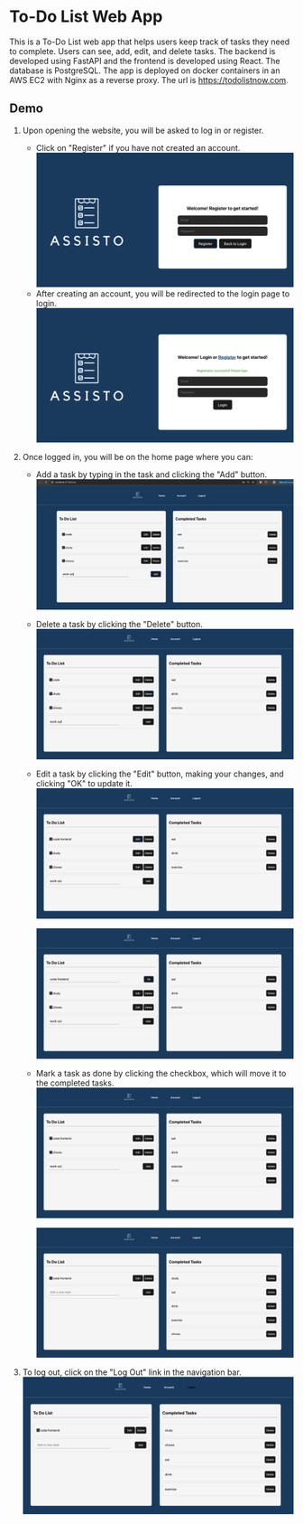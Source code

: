 # To-Do List Web App

This is a To-Do List web app that helps users keep track of tasks they need to complete. Users can see, add, edit, and delete tasks. The backend is developed using FastAPI and the frontend is developed using React. The database is PostgreSQL. The app is deployed on docker containers in an AWS EC2 with Nginx as a reverse proxy. The url is https://todolistnow.com.



## Demo
1. Upon opening the website, you will be asked to log in or register.
   - Click on "Register" if you have not created an account.
      ![Register](images/image.png)
   - After creating an account, you will be redirected to the login page to login.
      ![Login](images/image-1.png)

2. Once logged in, you will be on the home page where you can:
   - Add a task by typing in the task and clicking the "Add" button.
      ![Add Task](images/image-2.png)
   
   - Delete a task by clicking the "Delete" button.
      ![Delete Task](images/image-3.png)
   
   - Edit a task by clicking the "Edit" button, making your changes, and clicking "OK" to update it.
      ![Edit Task](images/image-4.png)

      ![Edit Task Confirmation](images/image-5.png)
   
   - Mark a task as done by clicking the checkbox, which will move it to the completed tasks.
      ![Mark Task Done](images/image-6.png)

      ![Completed Tasks](images/image-7.png)

3. To log out, click on the "Log Out" link in the navigation bar.
      ![Log Out](images/image-8.png)


